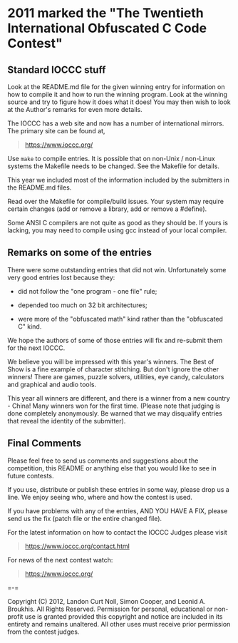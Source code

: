 2011 marked the "The Twentieth International Obfuscated C Code Contest"
========================================================================


Standard IOCCC stuff
--------------------

Look at the README.md file for the given winning entry for information
on how to compile it and how to run the winning program.
Look at the winning source and try to figure how it does what it does!
You may then wish to look at the Author's remarks for even more details.

The IOCCC has a web site and now has a number of international mirrors.
The primary site can be found at,

>	<https://www.ioccc.org/>

Use `make` to compile entries.  It is possible that on non-Unix / non-Linux
systems the Makefile needs to be changed.  See the Makefile for details.

This year we included most of the information included by the submitters
in the README.md files.

Read over the Makefile for compile/build issues.  Your system may require
certain changes (add or remove a library, add or remove a #define).

Some ANSI C compilers are not quite as good as they should be.  If
yours is lacking, you may need to compile using gcc instead of your
local compiler.


Remarks on some of the entries
------------------------------

There were some outstanding entries that did not win.  Unfortunately
some very good entries lost because they:

+ did not follow the "one program - one file" rule;

+ depended too much on 32 bit architectures;

+ were more of the "obfuscated math" kind rather than the "obfuscated C" kind.

We hope the authors of some of those entries will fix and re-submit
them for the next IOCCC.

We believe you will be impressed with this year's winners. The Best
of Show is a fine example of character stitching.  But don't ignore the other
winners!  There are games, puzzle solvers, utilities, eye candy, calculators and graphical and audio tools.

This year all winners are different, and there is a winner from a new country -
China!  Many winners won for the first time. (Please note that judging is done
completely anonymously.  Be warned that we may disqualify entries that reveal
the identity of the submitter).

Final Comments
--------------

Please feel free to send us comments and suggestions about the
competition, this README or anything else that you would like to see in
future contests.

If you use, distribute or publish these entries in some way, please drop
us a line.  We enjoy seeing who, where and how the contest is used.

If you have problems with any of the entries, AND YOU HAVE A FIX, please
send us the fix (patch file or the entire changed file).

For the latest information on how to contact the IOCCC Judges please visit

>	<https://www.ioccc.org/contact.html>

For news of the next contest watch:

>	<https://www.ioccc.org/>

=-=

Copyright (C) 2012, Landon Curt Noll, Simon Cooper, and Leonid A.
Broukhis. All Rights Reserved. Permission for personal, educational
or non-profit use is granted provided this copyright and notice are
included in its entirety and remains unaltered.  All other uses
must receive prior permission from the contest judges.
